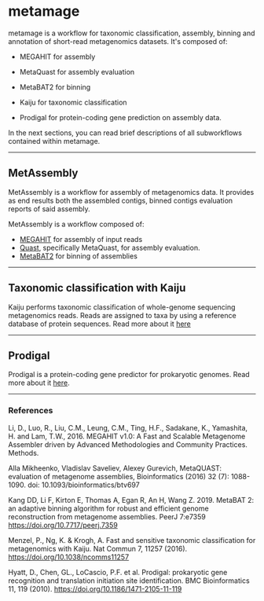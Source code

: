 # metamage

metamage is a workflow for taxonomic classification, assembly, binning
and annotation of short-read metagenomics datasets. It's composed of:

- MEGAHIT for assembly
- MetaQuast for assembly evaluation
- MetaBAT2 for binning

- Kaiju for taxonomic classification

- Prodigal for protein-coding gene prediction on assembly data.

In the next sections, you can read brief descriptions of
all subworkflows contained within metamage.

---

## MetAssembly

MetAssembly is a workflow for assembly of metagenomics data.
It provides as end results both the assembled contigs, binned contigs
evaluation reports of said assembly.

MetAssembly is a workflow composed of:

- [MEGAHIT](https://github.com/voutcn/megahit) for assembly of input reads
- [Quast](https://github.com/ablab/quast), specifically MetaQuast, for assembly evaluation.
- [MetaBAT2](https://bitbucket.org/berkeleylab/metabat/src/master/) for binning of assemblies

---

## Taxonomic classification with Kaiju

Kaiju performs taxonomic classification of
whole-genome sequencing metagenomics reads.
Reads are assigned to taxa by using a reference database
of protein sequences.
Read more about it [here](https://github.com/bioinformatics-centre/kaiju)

---

## Prodigal

Prodigal is a protein-coding gene predictor for prokaryotic genomes.
Read more about it [here](https://github.com/hyattpd/Prodigal).

---

### References

Li, D., Luo, R., Liu, C.M., Leung, C.M., Ting, H.F., Sadakane, K., Yamashita, H. and Lam, T.W., 2016. MEGAHIT v1.0: A Fast and Scalable Metagenome Assembler driven by Advanced Methodologies and Community Practices. Methods.

Alla Mikheenko, Vladislav Saveliev, Alexey Gurevich,
MetaQUAST: evaluation of metagenome assemblies,
Bioinformatics (2016) 32 (7): 1088-1090. doi: 10.1093/bioinformatics/btv697

Kang DD, Li F, Kirton E, Thomas A, Egan R, An H, Wang Z. 2019. MetaBAT 2: an
adaptive binning algorithm for robust and efficient genome reconstruction
from metagenome assemblies. PeerJ 7:e7359 https://doi.org/10.7717/peerj.7359

Menzel, P., Ng, K. & Krogh, A. Fast and sensitive taxonomic classification for
metagenomics with Kaiju. Nat Commun 7, 11257 (2016).
https://doi.org/10.1038/ncomms11257

Hyatt, D., Chen, GL., LoCascio, P.F. et al. Prodigal: prokaryotic gene recognition
and translation initiation site identification.
BMC Bioinformatics 11, 119 (2010). https://doi.org/10.1186/1471-2105-11-119
